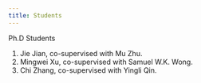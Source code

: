 ```yaml
---
title: Students
---
```


Ph.D Students
1. Jie Jian, co-supervised with Mu Zhu.
2. Mingwei Xu, co-supervised with Samuel W.K. Wong.
3. Chi Zhang, co-supervised with Yingli Qin.
